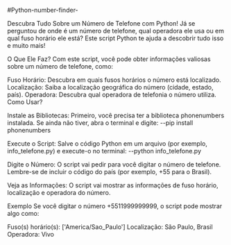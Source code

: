 #Python-number-finder-


Descubra Tudo Sobre um Número de Telefone com Python!
Já se perguntou de onde é um número de telefone, qual operadora ele usa ou em qual fuso horário ele está? Este script Python te ajuda a descobrir tudo isso e muito mais!

O Que Ele Faz?
Com este script, você pode obter informações valiosas sobre um número de telefone, como:

Fuso Horário: Descubra em quais fusos horários o número está localizado.
Localização: Saiba a localização geográfica do número (cidade, estado, país).
Operadora: Descubra qual operadora de telefonia o número utiliza.
Como Usar?

Instale as Bibliotecas: Primeiro, você precisa ter a biblioteca phonenumbers instalada. Se ainda não tiver, abra o terminal e digite:
--pip install phonenumbers 

Execute o Script: Salve o código Python em um arquivo (por exemplo, info_telefone.py) e execute-o no terminal:
--python info_telefone.py

Digite o Número: O script vai pedir para você digitar o número de telefone. Lembre-se de incluir o código do país (por exemplo, +55 para o Brasil).

Veja as Informações: O script vai mostrar as informações de fuso horário, localização e operadora do número.

Exemplo
Se você digitar o número +5511999999999, o script pode mostrar algo como:

Fuso(s) horário(s): ['America/Sao_Paulo']
Localização: São Paulo, Brasil
Operadora: Vivo
